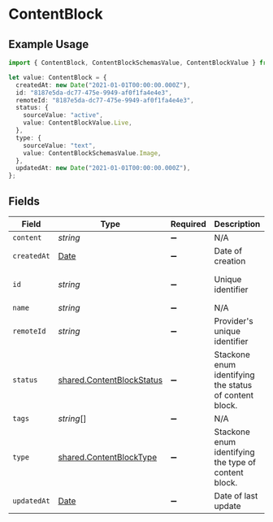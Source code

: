 # ContentBlock

## Example Usage

```typescript
import { ContentBlock, ContentBlockSchemasValue, ContentBlockValue } from "@stackone/stackone-client-ts/sdk/models/shared";

let value: ContentBlock = {
  createdAt: new Date("2021-01-01T00:00:00.000Z"),
  id: "8187e5da-dc77-475e-9949-af0f1fa4e4e3",
  remoteId: "8187e5da-dc77-475e-9949-af0f1fa4e4e3",
  status: {
    sourceValue: "active",
    value: ContentBlockValue.Live,
  },
  type: {
    sourceValue: "text",
    value: ContentBlockSchemasValue.Image,
  },
  updatedAt: new Date("2021-01-01T00:00:00.000Z"),
};
```

## Fields

| Field                                                                                         | Type                                                                                          | Required                                                                                      | Description                                                                                   | Example                                                                                       |
| --------------------------------------------------------------------------------------------- | --------------------------------------------------------------------------------------------- | --------------------------------------------------------------------------------------------- | --------------------------------------------------------------------------------------------- | --------------------------------------------------------------------------------------------- |
| `content`                                                                                     | *string*                                                                                      | :heavy_minus_sign:                                                                            | N/A                                                                                           |                                                                                               |
| `createdAt`                                                                                   | [Date](https://developer.mozilla.org/en-US/docs/Web/JavaScript/Reference/Global_Objects/Date) | :heavy_minus_sign:                                                                            | Date of creation                                                                              | 2021-01-01T00:00:00.000Z                                                                      |
| `id`                                                                                          | *string*                                                                                      | :heavy_minus_sign:                                                                            | Unique identifier                                                                             | 8187e5da-dc77-475e-9949-af0f1fa4e4e3                                                          |
| `name`                                                                                        | *string*                                                                                      | :heavy_minus_sign:                                                                            | N/A                                                                                           |                                                                                               |
| `remoteId`                                                                                    | *string*                                                                                      | :heavy_minus_sign:                                                                            | Provider's unique identifier                                                                  | 8187e5da-dc77-475e-9949-af0f1fa4e4e3                                                          |
| `status`                                                                                      | [shared.ContentBlockStatus](../../../sdk/models/shared/contentblockstatus.md)                 | :heavy_minus_sign:                                                                            | Stackone enum identifying the status of content block.                                        |                                                                                               |
| `tags`                                                                                        | *string*[]                                                                                    | :heavy_minus_sign:                                                                            | N/A                                                                                           |                                                                                               |
| `type`                                                                                        | [shared.ContentBlockType](../../../sdk/models/shared/contentblocktype.md)                     | :heavy_minus_sign:                                                                            | Stackone enum identifying the type of content block.                                          |                                                                                               |
| `updatedAt`                                                                                   | [Date](https://developer.mozilla.org/en-US/docs/Web/JavaScript/Reference/Global_Objects/Date) | :heavy_minus_sign:                                                                            | Date of last update                                                                           | 2021-01-01T00:00:00.000Z                                                                      |